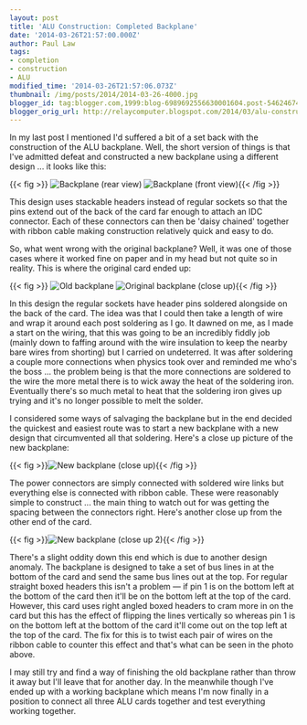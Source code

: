 ```yaml
---
layout: post
title: 'ALU Construction: Completed Backplane'
date: '2014-03-26T21:57:00.000Z'
author: Paul Law
tags:
- completion
- construction
- ALU
modified_time: '2014-03-26T21:57:06.073Z'
thumbnail: /img/posts/2014/2014-03-26-4000.jpg
blogger_id: tag:blogger.com,1999:blog-6989692556630001604.post-5462467478770881170
blogger_orig_url: http://relaycomputer.blogspot.com/2014/03/alu-construction-completed-backplane.html
---
```


In my last post I mentioned I'd suffered a bit of a set back with the 
construction of the ALU backplane. Well, the short version of things is that 
I've admitted defeat and constructed a new backplane using a different design 
... it looks like this:

{{< fig >}}
![Backplane (rear view)](/img/posts/2014/2014-03-26-0000.jpg)
![Backplane (front view)](/img/posts/2014/2014-03-26-0001.jpg){{< /fig >}}

This design uses 
stackable headers instead of regular sockets so that the pins extend out of 
the back of the card far enough to attach an IDC connector. Each of these 
connectors can then be 'daisy chained' together with ribbon cable making 
construction relatively quick and easy to do.

So, what went wrong 
with the original backplane? Well, it was one of those cases where it worked 
fine on paper and in my head but not quite so in reality. This is where the 
original card ended up:

{{< fig >}}
![Old backplane](/img/posts/2014/2014-03-26-0002.jpg)
![Original backplane (close up)](/img/posts/2014/2014-03-26-0003.jpg){{< /fig >}}

In this 
design the regular sockets have header pins soldered alongside on the back of 
the card. The idea was that I could then take a length of wire and wrap it 
around each post soldering as I go. It dawned on me, as I made a start on the 
wiring, that this was going to be an incredibly fiddly job (mainly down to 
faffing around with the wire insulation to keep the nearby bare wires from 
shorting) but I carried on undeterred. It was after soldering a couple more 
connections when physics took over and reminded me who's the boss ... the 
problem being is that the more connections are soldered to the wire the more 
metal there is to wick away the heat of the soldering iron. Eventually there's 
so much metal to heat that the soldering iron gives up trying and it's no 
longer possible to melt the solder.

I considered some ways of 
salvaging the backplane but in the end decided the quickest and easiest route 
was to start a new backplane with a new design that circumvented all that 
soldering. Here's a close up picture of the new backplane:

{{< fig >}}![New backplane (close up)](/img/posts/2014/2014-03-26-0004.jpg){{< /fig >}}

The power 
connectors are simply connected with soldered wire links but everything else 
is connected with ribbon cable. These were reasonably simple to construct ... 
the main thing to watch out for was getting the spacing between the connectors 
right. Here's another close up from the other end of the card.

{{< fig >}}![New backplane (close up 2)](/img/posts/2014/2014-03-26-0005.jpg){{< /fig >}}

There's a 
slight oddity down this end which is due to another design anomaly. The 
backplane is designed to take a set of bus lines in at the bottom of the card 
and send the same bus lines out at the top. For regular straight boxed headers 
this isn't a problem — if pin 1 is on the bottom left at the bottom of the 
card then it'll be on the bottom left at the top of the card. However, this 
card uses right angled boxed headers to cram more in on the card but this has 
the effect of flipping the lines vertically so whereas pin 1 is on the bottom 
left at the bottom of the card it'll come out on the top left at the top of 
the card. The fix for this is to twist each pair of wires on the ribbon cable 
to counter this effect and that's what can be seen in the photo above.

I may still try and find a way of finishing the old backplane rather 
than throw it away but I'll leave that for another day. In the meanwhile 
though I've ended up with a working backplane which means I'm now finally in a 
position to connect all three ALU cards together and test everything working 
together. 
